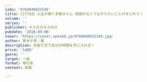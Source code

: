 ```yaml
---
isbn: '9784040651545'
title: CITTA式 人生が輝く手帳タイム 時間がなくてもやりたいことがすに叶う！
volume: ''
series: ''
publisher: ＫＡＤＯＫＡＷＡ
pubdate: '2018-09-06'
cover: 'https://cover.openbd.jp/9784040651545.jpg'
author: 青木千草／著
description: 先取り式で自分の時間を手に入れる！
price: '1400'
genre: ''
target: 一般
format: 単行本
content: 家事

---
```

